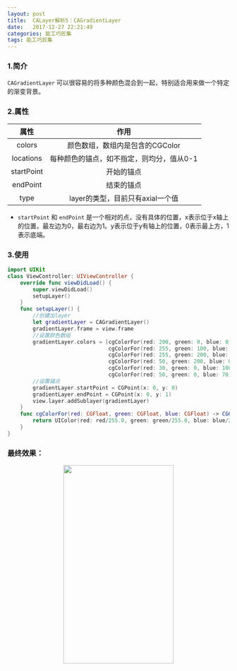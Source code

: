```yaml
---
layout: post
title:  CALayer解析5：CAGradientLayer
date:   2017-12-27 22:21:49
categories: 能工巧匠集
tags: 能工巧匠集
---
```



### 1.简介

`CAGradientLayer` 可以很容易的将多种颜色混合到一起，特别适合用来做一个特定的渐变背景。

### 2.属性

| 属性  |	作用 | 
| :------------: | :------------: |
| colors		|	颜色数组，数组内是包含的CGColor |
| locations	|	每种颜色的锚点，如不指定，则均分，值从0-1 |
| startPoint	|	开始的锚点 |
| endPoint	|	结束的锚点 |
| type		|	layer的类型，目前只有axial一个值 |


- `startPoint` 和 `endPoint` 是一个相对的点，没有具体的位置，x表示位于x轴上的位置，最左边为0，最右边为1。y表示位于y有轴上的位置，0表示最上方，1表示底端。

### 3.使用

```swift
import UIKit
class ViewController: UIViewController {
    override func viewDidLoad() {
        super.viewDidLoad()
        setupLayer()
    }
    func setupLayer() {
        //创建出layer
        let gradientLayer = CAGradientLayer()
        gradientLayer.frame = view.frame
        //设置颜色数组
        gradientLayer.colors = [cgColorFor(red: 200, green: 0, blue: 0),
                                cgColorFor(red: 255, green: 100, blue: 30),
                                cgColorFor(red: 255, green: 200, blue: 30),
                                cgColorFor(red: 50, green: 200, blue: 0),
                                cgColorFor(red: 30, green: 0, blue: 100),
                                cgColorFor(red: 50, green: 0, blue: 70)]
        //设置锚点
        gradientLayer.startPoint = CGPoint(x: 0, y: 0)
        gradientLayer.endPoint = CGPoint(x: 0, y: 1)
        view.layer.addSublayer(gradientLayer)
    }
    func cgColorFor(red: CGFloat, green: CGFloat, blue: CGFloat) -> CGColor {
        return UIColor(red: red/255.0, green: green/255.0, blue: blue/255.0, alpha: 1).cgColor
    }
}
```


### 最终效果：

<p align="center">
  <img width="250" height="450" src="https://upload-images.jianshu.io/upload_images/3687616-8e12a7acbcf3706d.png?imageMogr2/auto-orient/strip%7CimageView2/2/w/314"/>
</p>
